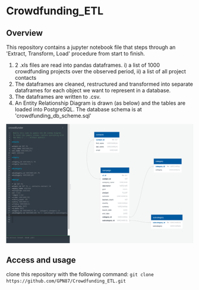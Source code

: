 # Crowdfunding_ETL
## Overview
This repository contains a jupyter notebook file that steps through an 'Extract, Transform, Load' procedure from start to finish.
1. 2 .xls files are read into pandas dataframes. i) a list of 1000 crowdfunding projects over the observed period, ii) a list of all project contacts
2. The dataframes are cleaned, restructured and transformed into separate dataframes for each object we want to represent in a database. 
3. The dataframes are written to .csv.
4. An Entity Relationship Diagram is drawn (as below) and the tables are loaded into PostgreSQL. The database schema is at 'crowdfunding_db_scheme.sql'

![entity relationship diagram](crowdfunder-ERD.png)

## Access and usage
clone this repository with the following command:
``
git clone https://github.com/GPN87/Crowdfunding_ETL.git
``